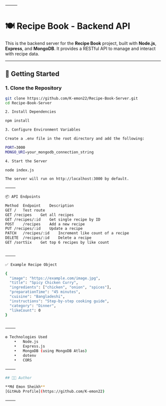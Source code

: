 
⸻


# 🍽️ Recipe Book - Backend API

This is the backend server for the **Recipe Book** project, built with **Node.js**, **Express**, and **MongoDB**. It provides a RESTful API to manage and interact with recipe data.

---

## 🚀 Getting Started

### 1. Clone the Repository

```bash
git clone https://github.com/K-emon22/Recipe-Book-Server.git
cd Recipe-Book-Server

2. Install Dependencies

npm install

3. Configure Environment Variables

Create a .env file in the root directory and add the following:

PORT=3000
MONGO_URI=your_mongodb_connection_string

4. Start the Server

node index.js

The server will run on http://localhost:3000 by default.

⸻

📦 API Endpoints

Method	Endpoint	Description
GET	/	Test route
GET	/recipes	Get all recipes
GET	/recipes/:id	Get single recipe by ID
POST	/recipes	Add a new recipe
PUT	/recipes/:id	Update a recipe
PATCH	/recipes/:id	Increment like count of a recipe
DELETE	/recipes/:id	Delete a recipe
GET	/sortSix	Get top 6 recipes by like count


⸻

✅ Example Recipe Object

{
  "image": "https://example.com/image.jpg",
  "title": "Spicy Chicken Curry",
  "ingredients": ["chicken", "onion", "spices"],
  "preparationTime": "45 minutes",
  "cuisine": "Bangladeshi",
  "instructions": "Step-by-step cooking guide",
  "category": "Dinner",
  "likeCount": 0
}


⸻

⚙️ Technologies Used
	•	Node.js
	•	Express.js
	•	MongoDB (using MongoDB Atlas)
	•	dotenv
	•	CORS

⸻

## 🧑‍💻 Author

**Md Emon Sheikh**  
[GitHub Profile](https://github.com/K-emon22)

⸻
